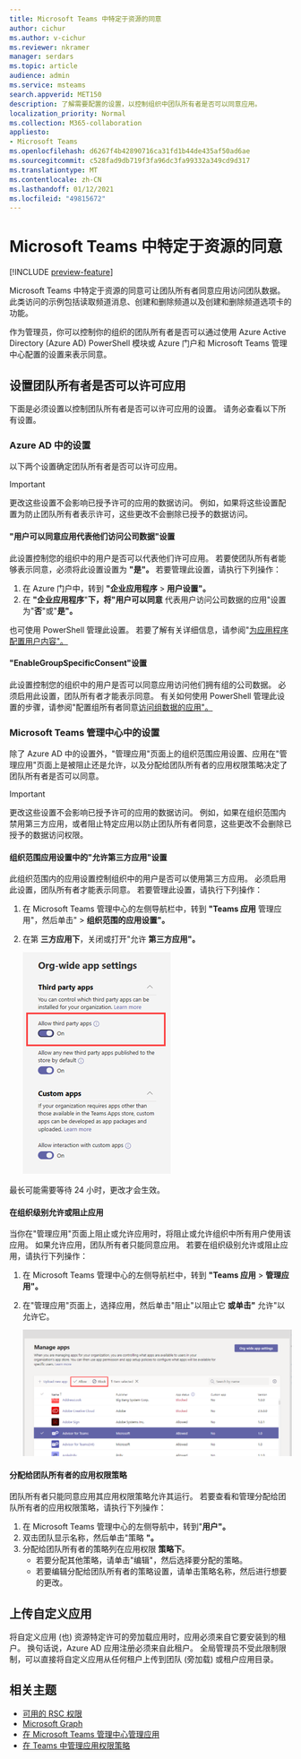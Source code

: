 ```yaml
---
title: Microsoft Teams 中特定于资源的同意
author: cichur
ms.author: v-cichur
ms.reviewer: nkramer
manager: serdars
ms.topic: article
audience: admin
ms.service: msteams
search.appverid: MET150
description: 了解需要配置的设置，以控制组织中团队所有者是否可以同意应用。
localization_priority: Normal
ms.collection: M365-collaboration
appliesto:
- Microsoft Teams
ms.openlocfilehash: d6267f4b42890716ca31fd1b44de435af50ad6ae
ms.sourcegitcommit: c528fad9db719f3fa96dc3fa99332a349cd9d317
ms.translationtype: MT
ms.contentlocale: zh-CN
ms.lasthandoff: 01/12/2021
ms.locfileid: "49815672"
---
```

# <a name="resource-specific-consent-in-microsoft-teams"></a>Microsoft Teams 中特定于资源的同意

[!INCLUDE [preview-feature](includes/preview-feature.md)]

Microsoft Teams 中特定于资源的同意可让团队所有者同意应用访问团队数据。 此类访问的示例包括读取频道消息、创建和删除频道以及创建和删除频道选项卡的功能。

作为管理员，你可以控制你的组织的团队所有者是否可以通过使用 Azure Active Directory (Azure AD) PowerShell 模块或 Azure 门户和 Microsoft Teams 管理中心配置的设置来表示同意。  

## <a name="set-whether-team-owners-can-give-consent-to-apps"></a>设置团队所有者是否可以许可应用

下面是必须设置以控制团队所有者是否可以许可应用的设置。 请务必查看以下所有设置。

### <a name="settings-in-azure-ad"></a>Azure AD 中的设置

以下两个设置确定团队所有者是否可以许可应用。

> [!IMPORTANT]
> 更改这些设置不会影响已授予许可的应用的数据访问。 例如，如果将这些设置配置为防止团队所有者表示许可，这些更改不会删除已授予的数据访问。

#### <a name="the-users-can-consent-to-apps-accessing-company-data-on-their-behalf-setting"></a>"用户可以同意应用代表他们访问公司数据"设置

此设置控制您的组织中的用户是否可以代表他们许可应用。 若要使团队所有者能够表示同意，必须将此设置设置为 **"是"。** 若要管理此设置，请执行下列操作：

1. 在 Azure 门户中，转到 **"企业应用程序**  >  **用户设置"。**
2. 在 **"企业应用程序**"**下，将"用户可以同意** 代表用户访问公司数据的应用"设置为"**否**"或"**是"。**

也可使用 PowerShell 管理此设置。 若要了解有关详细信息，请参阅"[为应用程序配置用户内容"。](https://docs.microsoft.com/azure/active-directory/manage-apps/configure-user-consent#configure-user-consent-to-applications)

#### <a name="the-enablegroupspecificconsent-setting"></a>"EnableGroupSpecificConsent"设置

此设置控制您的组织中的用户是否可以同意应用访问他们拥有组的公司数据。 必须启用此设置，团队所有者才能表示同意。 有关如何使用 PowerShell 管理此设置的步骤，请参阅"配置组所有者同意[访问组数据的应用"。](https://docs.microsoft.com/azure/active-directory/manage-apps/configure-user-consent#configure-group-owner-consent-to-apps-accessing-group-data)

### <a name="settings-in-the-microsoft-teams-admin-center"></a>Microsoft Teams 管理中心中的设置

除了 Azure AD 中的设置[](manage-apps.md#manage-org-wide-app-settings)外，"管理应用"页面上[](manage-apps.md)的组织范围应用设置、应用在"管理应用"页面上是[](manage-apps.md#allow-and-block-apps)被阻止还是允许，以及分配给团队所有者的应用权限策略决定了团队所有者是否可以同意。 [](teams-app-permission-policies.md)

> [!IMPORTANT]
> 更改这些设置不会影响已授予许可的应用的数据访问。 例如，如果在组织范围内禁用第三方应用，或者阻止特定应用以防止团队所有者同意，这些更改不会删除已授予的数据访问权限。  

#### <a name="the-allow-third-party-apps-setting-in-org-wide-app-settings"></a>组织范围应用设置中的"允许第三方应用"设置

此组织范围内的应用设置控制组织中的用户是否可以使用第三方应用。 必须启用此设置，团队所有者才能表示同意。 若要管理此设置，请执行下列操作：

1. 在 Microsoft Teams 管理中心的左侧导航栏中，转到 **"Teams 应用** 管理应用"，然后单击"  >  **组织范围的应用设置"。**
2. 在第 **三方应用下**，关闭或打开"允许 **第三方应用"。**

    !["允许 Teams 中的第三方应用"设置的屏幕截图](media/resource-specific-consent-org-wide-setting.png)

最长可能需要等待 24 小时，更改才会生效。

#### <a name="allow-or-block-the-app-at-the-org-level"></a>在组织级别允许或阻止应用

当你在"管理应用"页面上阻止或[](manage-apps.md#allow-and-block-apps)允许应用时，将阻止或允许组织中所有用户使用该应用。 如果允许应用，团队所有者只能同意应用。 若要在组织级别允许或阻止应用，请执行下列操作：

1. 在 Microsoft Teams 管理中心的左侧导航栏中，转到 **"Teams 应用**  >  **管理应用"。**
2. 在"管理应用"页面上，选择应用，然后单击"阻止"以阻止它 **或单击"** 允许"以允许它。

    ![组织范围内设置中阻止的应用的屏幕截图](media/resource-specific-consent-allow-block-apps.png)

#### <a name="app-permission-policy-assigned-to-the-team-owner"></a>分配给团队所有者的应用权限策略

团队所有者只能同意应用其应用权限策略允许其运行。 若要查看和管理分配给团队所有者的应用权限策略，请执行下列操作：

1. 在 Microsoft Teams 管理中心的左侧导航中，转到"**用户"。**
2. 双击团队显示名称，然后单击"策略 **"。**
3. 分配给团队所有者的策略列在应用权限 **策略下**。
    - 若要分配其他策略，请单击"编辑"，然后选择要分配的策略。
    - 若要编辑分配给团队所有者的策略设置，请单击策略名称，然后进行想要的更改。  

## <a name="uploading-custom-apps"></a>上传自定义应用

将自定义应用 (也) 资源特定许可的旁加载应用时，应用必须来自它要安装到的租户。 换句话说，Azure AD 应用注册必须来自此租户。 全局管理员不受此限制限制，可以直接将自定义应用从任何租户上传到团队 (旁加载) 或租户应用目录。

## <a name="related-topics"></a>相关主题

- [可用的 RSC 权限](https://aka.ms/teams-rsc)
- [Microsoft Graph](https://developer.microsoft.com/graph)
- [在 Microsoft Teams 管理中心管理应用](manage-apps.md)
- [在 Teams 中管理应用权限策略](teams-app-permission-policies.md)
